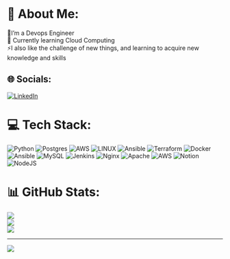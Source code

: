 # 💫 About Me:
🔭I’m a Devops Engineer<br>💬 Currently learning Cloud Computing<br>⚡I also like the challenge of new things, and learning to acquire new knowledge and skills

## 🌐 Socials:
[![LinkedIn](https://img.shields.io/badge/LinkedIn-%230077B5.svg?logo=linkedin&logoColor=white)](https://linkedin.com/in/https://www.linkedin.com/in/myyngstwn) 

# 💻 Tech Stack:
![Python](https://img.shields.io/badge/python-3670A0?style=plastic&logo=python&logoColor=ffdd54) ![Postgres](https://img.shields.io/badge/postgres-%23316192.svg?style=plastic&logo=postgresql&logoColor=white) ![AWS](https://img.shields.io/badge/AWS-%23FF9900.svg?style=plastic&logo=amazon-aws&logoColor=white) ![LINUX](https://img.shields.io/badge/Linux-FCC624?style=plastic&logo=linux&logoColor=black) ![Ansible](https://img.shields.io/badge/ansible-%231A1918.svg?style=plastic&logo=ansible&logoColor=white) ![Terraform](https://img.shields.io/badge/terraform-%235835CC.svg?style=plastic&logo=terraform&logoColor=white) ![Docker](https://img.shields.io/badge/docker-%230db7ed.svg?style=plastic&logo=docker&logoColor=white) ![Ansible](https://img.shields.io/badge/ansible-%231A1918.svg?style=plastic&logo=ansible&logoColor=white) ![MySQL](https://img.shields.io/badge/mysql-%2300f.svg?style=plastic&logo=mysql&logoColor=white) ![Jenkins](https://img.shields.io/badge/jenkins-%232C5263.svg?style=plastic&logo=jenkins&logoColor=white) ![Nginx](https://img.shields.io/badge/nginx-%23009639.svg?style=plastic&logo=nginx&logoColor=white) ![Apache](https://img.shields.io/badge/apache-%23D42029.svg?style=plastic&logo=apache&logoColor=white) ![AWS](https://img.shields.io/badge/AWS-%23FF9900.svg?style=plastic&logo=amazon-aws&logoColor=white) ![Notion](https://img.shields.io/badge/Notion-%23000000.svg?style=plastic&logo=notion&logoColor=white) ![NodeJS](https://img.shields.io/badge/node.js-6DA55F?style=plastic&logo=node.js&logoColor=white)
# 📊 GitHub Stats:
![](https://github-readme-stats.vercel.app/api?username=myayangs&theme=react&hide_border=false&include_all_commits=true&count_private=true)<br/>
![](https://github-readme-streak-stats.herokuapp.com/?user=myayangs&theme=react&hide_border=false)<br/>
![](https://github-readme-stats.vercel.app/api/top-langs/?username=myayangs&theme=react&hide_border=false&include_all_commits=true&count_private=true&layout=compact)

---
[![](https://visitcount.itsvg.in/api?id=myayangs&icon=7&color=1)](https://visitcount.itsvg.in)

<!-- Proudly created with GPRM ( https://gprm.itsvg.in ) -->
